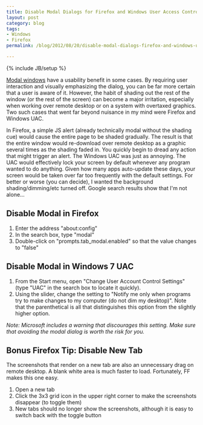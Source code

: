 ```yaml
---
title: Disable Modal Dialogs for Firefox and Windows User Access Control (UAC)
layout: post
category: blog
tags:
- Windows
- Firefox
permalink: /blog/2012/08/20/disable-modal-dialogs-firefox-and-windows-user-access-control-uac

---
```

{% include JB/setup %}
<div id="node-206" class="node node-blog node-promoted">
  <div class="content clearfix">
    <div class="field field-name-body field-type-text-with-summary field-label-hidden"><div class="field-items"><div class="field-item even"><p><a href="http://en.wikipedia.org/wiki/Modal_window">Modal windows</a> have a usability benefit in some cases. By requiring user interaction and visually emphasizing the dialog, you can be far more certain that a user is aware of it. However, the habit of shading out the rest of the window (or the rest of the screen) can become a major irritation, especially when working over remote desktop or on a system with overtaxed graphics. Two such cases that went far beyond nuisance in my mind were Firefox and Windows UAC.</p>
<!--break-->
<p>In Firefox, a simple JS alert (already technically modal without the shading cue) would cause the entire page to be shaded gradually. The result is that the entire window would re-download over remote desktop as a graphic several times as the shading faded in. You quickly begin to dread any action that might trigger an alert. The Windows UAC was just as annoying. The UAC would effectively lock your screen by default whenever any program wanted to do anything. Given how many apps auto-update these days, your screen would be taken over far too frequently with the default settings. For better or worse (you can decide), I wanted the background shading/dimming/etc turned off. Google search results show that I'm not alone...</p>
<h2>
	Disable Modal in Firefox</h2>
<ol><li>
		Enter the address "about:config"</li>
	<li>
		In the search box, type "modal"</li>
	<li>
		Double-click on "prompts.tab_modal.enabled" so that the value changes to "false"</li>
</ol><h2>
	Disable Modal in Windows 7 UAC</h2>
<ol><li>
		From the Start menu, open "Change User Account Control Settings" (type "UAC" in the search box to locate it quickly).</li>
	<li>
		Using the slider, change the setting to "Notify me only when programs try to make changes to my computer (do not dim my desktop)". Note that the parenthetical is all that distinguishes this option from the slightly higher option.</li>
</ol><p><em>Note: Microsoft includes a warning that discourages this setting. Make sure that avoiding the modal dialog is worth the risk for you.</em></p>
<h2>
	Bonus Firefox Tip: Disable New Tab</h2>
<p>The screenshots that render on a new tab are also an unnecessary drag on remote desktop. A blank white area is much faster to load. Fortunately, FF makes this one easy.</p>
<ol><li>
		Open a new tab</li>
	<li>
		Click the 3x3 grid icon in the upper right corner to make the screenshots disappear (to toggle them)</li>
	<li>
		New tabs should no longer show the screenshots, although it is easy to switch back with the toggle button</li>
</ol></div></div></div>  </div>
</div>
